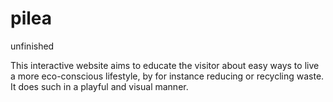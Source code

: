 # pilea
unfinished

This interactive website aims to educate the visitor about easy ways to live a more eco-conscious lifestyle, by for instance reducing or recycling waste.
It does such in a playful and visual manner.
